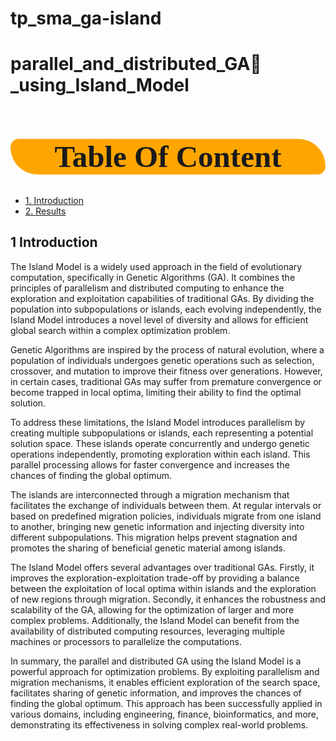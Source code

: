 # tp_sma_ga-island
# parallel_and_distributed_GA🧬_using_Island_Model

<h1 style="background-color:orange;font-family:newtimeroman;font-size:350%;text-align:center;border-radius: 15px 50px;">Table Of Content</h1>


* [1. Introduction](#1)      
* [2. Results](#4) 
     

## 1 Introduction

The Island Model is a widely used approach in the field of evolutionary computation, specifically in Genetic Algorithms (GA). It combines the principles of parallelism and distributed computing to enhance the exploration and exploitation capabilities of traditional GAs. By dividing the population into subpopulations or islands, each evolving independently, the Island Model introduces a novel level of diversity and allows for efficient global search within a complex optimization problem.

Genetic Algorithms are inspired by the process of natural evolution, where a population of individuals undergoes genetic operations such as selection, crossover, and mutation to improve their fitness over generations. However, in certain cases, traditional GAs may suffer from premature convergence or become trapped in local optima, limiting their ability to find the optimal solution.

To address these limitations, the Island Model introduces parallelism by creating multiple subpopulations or islands, each representing a potential solution space. These islands operate concurrently and undergo genetic operations independently, promoting exploration within each island. This parallel processing allows for faster convergence and increases the chances of finding the global optimum.

The islands are interconnected through a migration mechanism that facilitates the exchange of individuals between them. At regular intervals or based on predefined migration policies, individuals migrate from one island to another, bringing new genetic information and injecting diversity into different subpopulations. This migration helps prevent stagnation and promotes the sharing of beneficial genetic material among islands.

The Island Model offers several advantages over traditional GAs. Firstly, it improves the exploration-exploitation trade-off by providing a balance between the exploitation of local optima within islands and the exploration of new regions through migration. Secondly, it enhances the robustness and scalability of the GA, allowing for the optimization of larger and more complex problems. Additionally, the Island Model can benefit from the availability of distributed computing resources, leveraging multiple machines or processors to parallelize the computations.

In summary, the parallel and distributed GA using the Island Model is a powerful approach for optimization problems. By exploiting parallelism and migration mechanisms, it enables efficient exploration of the search space, facilitates sharing of genetic information, and improves the chances of finding the global optimum. This approach has been successfully applied in various domains, including engineering, finance, bioinformatics, and more, demonstrating its effectiveness in solving complex real-world problems.

